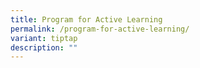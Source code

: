 ```yaml
---
title: Program for Active Learning
permalink: /program-for-active-learning/
variant: tiptap
description: ""
---
```

<p></p>